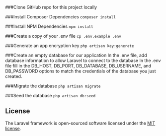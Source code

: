 ###Clone GitHub repo for this project locally

###Install Composer Dependencies
`composer install`

###Install NPM Dependencies
`npm install`

###Create a copy of your .env file
`cp .env.example .env`

###Generate an app encryption key
`php artisan key:generate`

###Create an empty database for our application
In the .env file, add database information to allow Laravel to connect to the database
In the .env file fill in the DB_HOST, DB_PORT, DB_DATABASE, DB_USERNAME, and DB_PASSWORD options to match the credentials of the database you just created.

###Migrate the database
`php artisan migrate`

###Seed the database
`php artisan db:seed`


## License

The Laravel framework is open-sourced software licensed under the [MIT license](https://opensource.org/licenses/MIT).
